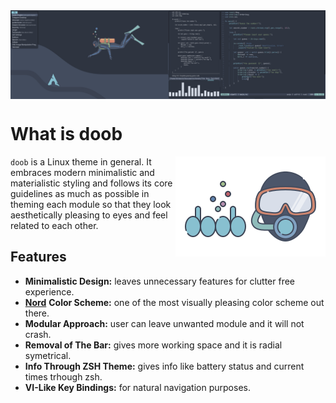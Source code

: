 <img src="artwork/doob-mockup.png" align="center" />

# What is doob

<img src="artwork/doob-logo.png" align="right" />

`doob` is a Linux theme in general. It embraces modern minimalistic
and materialistic styling and follows its core guidelines
as much as possible in theming each module so that they look
aesthetically pleasing to eyes and feel related to each other.

## Features

- **Minimalistic Design:** leaves unnecessary features for
    clutter free experience.
- [**Nord**](https://www.nordtheme.com) **Color Scheme:** one of
    the most visually pleasing color scheme out there.
- **Modular Approach:** user can leave unwanted module and it
    will not crash.
- **Removal of The Bar:** gives more working space and it is
    radial symetrical.
- **Info Through ZSH Theme:** gives info like battery
    status and current times trhough zsh.
- **VI-Like Key Bindings:** for natural navigation purposes.
